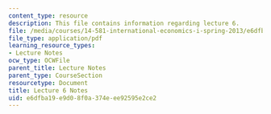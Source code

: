 ```yaml
---
content_type: resource
description: This file contains information regarding lecture 6.
file: /media/courses/14-581-international-economics-i-spring-2013/e6dfba19e9d08f0a374eee92595e2ce2_MIT14_581S13_classnotes6.pdf
file_type: application/pdf
learning_resource_types:
- Lecture Notes
ocw_type: OCWFile
parent_title: Lecture Notes
parent_type: CourseSection
resourcetype: Document
title: Lecture 6 Notes
uid: e6dfba19-e9d0-8f0a-374e-ee92595e2ce2
---
```

